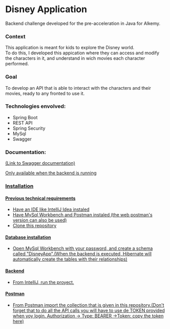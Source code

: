 # Disney Application
Backend challenge developed for the pre-acceleration in Java for Alkemy.

<h3>Context</h3>
This application is meant for kids to explore the Disney world. 
<br />
To do this, I developed this appication where they can access and modify the characters in it, and understand in wich movies each character performed.

<h3>Goal</h3>
To develop an API that is able to interact with the characters and their movies, ready to any fronted to use it.

<br/>

<h3>Technologies envolved:</h3>
<ul>
<li>Spring Boot</li>
<li>REST API</li>
<li>Spring Security</li>
<li>MySql</li>
<li>Swagger</li>
</ul>

<h3>Documentation:</h3>
<a href="http://localhost:8080/swagger-ui/index.html">
(Link to Swagger documentation)
<p>Only available when the backend is running</p>

<h3>Installation</h3>
<h4>Previous technical requirements</h4>
<ul>
<li>Have an IDE like IntelliJ Idea instaled</li>
<li>Have MySql Workbench and Postman instaled (the web postman's version can also be used)</li>
<li>Clone this repository</li>
</ul>
<h4>Database installation</h4>
<ul>
<li>Open MySql Workbench with your password, and create a schema called "DisneyApp".(When the backend is executed, Hibernate will automatically create the tables with their relationships)</li>
</ul>
<h4>Backend</h4>
<ul>
<li>From IntelliJ, run the proyect.</li>
</ul>
<h4>Postman</h4>
<ul>
<li>From Postman import the collection that is given in this repository.(Don't forget that to do all the API calls you will have to use de TOKEN provided when yoy login. Authorization -> Type: BEARER ->Token: copy the token here)</li>
</ul>
